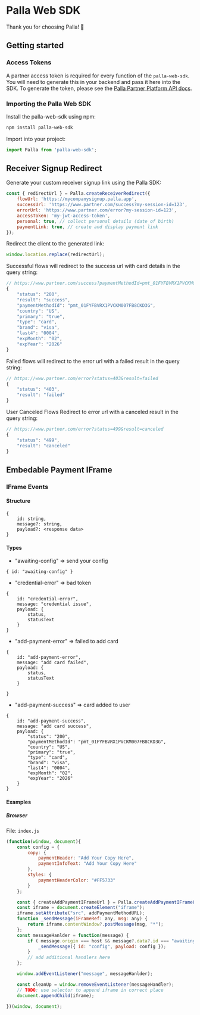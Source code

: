 # Palla Web SDK

Thank you for choosing Palla! 💸

## Getting started

### Access Tokens

A partner access token is required for every function of the `palla-web-sdk`. You will need to generate this in your backend and pass it here into the SDK. To generate the token, please see the [Palla Partner Platform API docs](https://documenter.getpostman.com/view/306637/TzkyP11Z#4b19f79a-d589-4487-b6e9-f1df88f8ea09).

### Importing the Palla Web SDK

Install the palla-web-sdk using npm:

```bash
npm install palla-web-sdk
```

Import into your project:

```js
import Palla from 'palla-web-sdk';
```

## Receiver Signup Redirect
Generate your custom receiver signup link using the Palla SDK:
```js
const { redirectUrl } = Palla.createReceiverRedirect({
    flowUrl: 'https://mycompanysignup.palla.app',
    successUrl: 'https://www.partner.com/success?my-session-id=123',
    errorUrl: 'https://www.partner.com/error?my-session-id=123',
    accessToken: 'my-jwt-access-token',
    personal: true, // collect personal details (date of birth)
    paymentLink: true, // create and display payment link
});
```

Redirect the client to the generated link:

```js
window.location.replace(redirectUrl);
```

Successful flows will redirect to the success url with card details in the query string:
```js
// https://www.partner.com/success?paymentMethodId=pmt_01FYFBVRX1PVCKM007FB8CKD3G&country=US&primary=true&type=card&brand=visa&last4=0004&expMonth=02&expYear=2026
{
    "status": "200",
    "result": "success",
    "paymentMethodId": "pmt_01FYFBVRX1PVCKM007FB8CKD3G",
    "country": "US",
    "primary": "true",
    "type": "card",
    "brand": "visa",
    "last4": "0004",
    "expMonth": "02",
    "expYear": "2026"
}
```

Failed flows will redirect to the error url with a failed result in the query string:
```js
// https://www.partner.com/error?status=403&result=failed
{
    "status": "403",
    "result": "failed"
}
```
User Canceled Flows Redirect to error url with a canceled result in the query string:
```js
// https://www.partner.com/error?status=499&result=canceled
{
    "status": "499",
    "result": "canceled"
}
```

## Embedable Payment IFrame

### IFrame Events
#### Structure
```
{
    id: string,
    message?: string,
    payload?: <response data>
}
```

#### Types
- "awaiting-config" => send your config
```
{ id: "awaiting-config" }
```
- "credential-error" => bad token
```
{ 
    id: "credential-error",
    message: "credential issue",
    payload: {
        status,
        statusText
    }
}
```
- "add-payment-error" => failed to add card
```
{ 
    id: "add-payment-error",
    message: "add card failed",
    payload: {
        status,
        statusText
    }
    
}
```
- "add-payment-success" => card added to user
```
{ 
    id: "add-payment-success",
    message: "add card success",
    payload: {
        "status": "200",
        "paymentMethodId": "pmt_01FYFBVRX1PVCKM007FB8CKD3G",
        "country": "US",
        "primary": "true",
        "type": "card",
        "brand": "visa",
        "last4": "0004",
        "expMonth": "02",
        "expYear": "2026"
    }
}
```

#### Examples
##### Browser
File: `index.js`
```js
(function(window, document){
    const config = {
        copy: {
            paymentHeader: "Add Your Copy Here",
            paymentInfoText: "Add Your Copy Here"
        },
        styles: {
            paymentHeaderColor: "#FF5733"
        }
    };

    const { createAddPaymentIFrameUrl } = Palla.createAddPaymentIFrameUrl({ host, token });
    const iframe = document.createElement("iframe");
    iframe.setAttribute("src", addPaymentMethodURL);
    function _sendMessage(iFrameRef: any, msg: any) {
        return iframe.contentWindow?.postMessage(msg, "*");
    };
    const messageHanlder = function(message) {
        if ( message.origin === host && message?.data?.id === "awaiting-config" ) {
            _sendMessage({ id: "config", payload: config });
        }
        // add additional handlers here
    };

    window.addEventListener("message", messageHanlder);

    const cleanUp = window.removeEventListener(messageHandler);
    // TODO: use selector to append iframe in correct place
    document.appendChild(iframe);

})(window, document);
```
